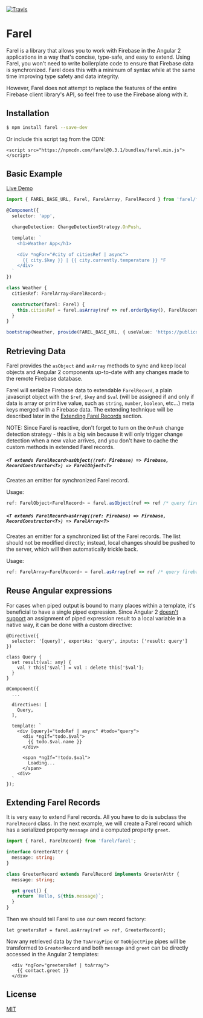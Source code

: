 [![Travis](https://img.shields.io/travis/rosendi/farel/master.svg)](https://travis-ci.org/rosendi/farel)

# Farel

Farel is a library that allows you to work with Firebase in the Angular 2 applications in a way that's concise, type-safe, and easy to extend. Using Farel, you won't need to write boilerplate code to ensure that Firebase data is synchronized. Farel does this with a minimum of syntax while at the same time improving type safety and data integrity.

However, Farel does not attempt to replace the features of the entire Firebase client library's API, so feel free to use the Firebase along with it.

## Installation

```bash
$ npm install farel --save-dev
```

Or include this script tag from the CDN:

```
<script src="https://npmcdn.com/farel@0.3.1/bundles/farel.min.js"></script>
```

## Basic Example

[Live Demo](http://plnkr.co/edit/TCKYpZCuCBhBKeGc1YU5?p=preview)


```typescript
import { FAREL_BASE_URL, Farel, FarelArray, FarelRecord } from 'farel/farel';

@Component({
  selector: 'app',

  changeDetection: ChangeDetectionStrategy.OnPush,

  template: `
    <h1>Weather App</h1>

    <div *ngFor="#city of citiesRef | async">
      {{ city.$key }} | {{ city.currently.temperature }} °F
    </div>
  `
})

class Weather {
  citiesRef: FarelArray<FarelRecord>;

  constructor(farel: Farel) {
    this.citiesRef = farel.asArray(ref => ref.orderByKey(), FarelRecord);
  }
}

bootstrap(Weather, provide(FAREL_BASE_URL, { useValue: 'https://publicdata-weather.firebaseio.com' });
```

## Retrieving Data

Farel provides the `asObject` and `asArray` methods to sync and keep local objects and Angular 2 components up-to-date with any changes made to the remote Firebase database.

Farel will serialize Firebase data to extendable `FarelRecord`, a plain javascript object with the `$ref`, `$key` and `$val` (will be assigned if and only if data is array or primitive value, such as `string`, `number`, `boolean`, etc...) meta keys merged with a Firebase data. The extending technique will be described later in the [Extending Farel Records](#extending-farel-records) section.

NOTE: Since Farel is reactive, don't forget to turn on the `OnPush` change detection strategy - this is a big win because it will only trigger change detection when a new value arrives, and you don't have to cache the custom methods in extended Farel records.

##### `<T extends FarelRecord>asObject((ref: Firebase) => Firebase, RecordConstructor<T>) => FarelObject<T>`

Creates an emitter for synchronized Farel record.

Usage:

```javascript
ref: FarelObject<FarelRecord> = farel.asObject(ref => ref /* query firebase here */, FarelRecord);
```

##### `<T extends FarelRecord>asArray((ref: Firebase) => Firebase, RecordConstructor<T>) => FarelArray<T>`

Creates an emitter for a synchronized list of the Farel records. The list should not be modified directly; instead, local changes should be pushed to the server, which will then automatically trickle back.

Usage:

```javascript
ref: FarelArray<FarelRecord> = farel.asArray(ref => ref /* query firebase here */, FarelRecord);
```

## Reuse Angular expressions

For cases when piped output is bound to many places within a template, it's beneficial to have a single piped expression. Since Angular 2 [doesn't support](https://github.com/angular/angular/issues/2451) an assignment of piped expression result to a local variable in a native way, it can be done with a custom directive:

```
@Directive({
  selector: '[query]', exportAs: 'query', inputs: ['result: query']
})

class Query {
  set result(val: any) {
    val ? this['$val'] = val : delete this['$val'];
  }
}

@Component({
  ...

  directives: [
    Query,
  ],

  template: `
    <div [query]="todoRef | async" #todo="query">
      <div *ngIf="todo.$val">
        {{ todo.$val.name }}
      </div>

      <span *ngIf="!todo.$val">
        Loading...
      </span>
    <div>
  `
});
```

## Extending Farel Records

It is very easy to extend Farel records. All you have to do is subclass the `FarelRecord` class. In the next example, we will create a Farel record which has a serialized property `message` and a computed property `greet`.

```typescript
import { Farel, FarelRecord} from 'farel/farel';

interface GreeterAttr {
  message: string;
}

class GreeterRecord extends FarelRecord implements GreeterAttr {
  message: string;

  get greet() {
    return `Hello, ${this.message}`;
  }
}
```

Then we should tell Farel to use our own record factory:

```
let greetersRef = farel.asArray(ref => ref, GreeterRecord);
```

Now any retrieved data by the `ToArrayPipe` or `ToObjectPipe` pipes will be transformed to `GreaterRecord` and both `message` and `greet` can be directly accessed in the Angular 2 templates:

```
  <div *ngFor="greetersRef | toArray">
    {{ contact.greet }}
  </div>
```

## License

[MIT](LICENSE)
